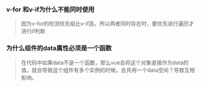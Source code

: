 ### v-for 和v-if为什么不能同时使用
> 因为v-for的检测优先级比v-if高，所以两者同时存在时，要优先进行遍历才进行if判断

### 为什么组件的data属性必须是一个函数
> 在代码中如果data不是一个函数，那么vue会将这个对象直接作为data的值，就会导致这个组件有多个实例的时候，会共用一个data空间？导致互相影响。


